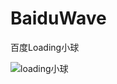 # BaiduWave
百度Loading小球 

![loading小球](https://github.com/Jichensheng/BaiduWave/blob/master/app/src/main/screenshots/baidu.gif) 
